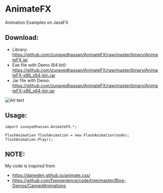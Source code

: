 # AnimateFX #
Animation Examples on JavaFX

## Download: ##
* Library: https://github.com/zunayedhassan/AnimateFX/raw/master/binary/AnimateFX.jar
* Exe file with Demo (64 bit): https://github.com/zunayedhassan/AnimateFX/raw/master/binary/AnimateFX-x86_x64-bin.rar
* Jar file with Demo: https://github.com/zunayedhassan/AnimateFX/raw/master/binary/AnimateFX-x86_x64-bin.jar

![Alt text](https://raw.githubusercontent.com/zunayedhassan/AnimateFX/master/preview.jpg "Preview")

## Usage: ##

```
import zunayedhassan.AnimateFX.*;

FlashAnimation flashAnimation = new FlashAnimation(node);
flashAnimation.Play();
```

## NOTE: ##
My code is inspired from
* https://daneden.github.io/animate.css/
* https://github.com/fxexperience/code/tree/master/Blog-Demos/CannedAnimations
